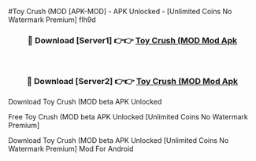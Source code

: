 #Toy Crush (MOD [APK-MOD] - APK Unlocked - [Unlimited Coins No Watermark Premium] flh9d



<div align="center">

<h3>🔴 Download [Server1] 👉👉 <a href="https://momento.my/?title=Toy_Crush_(MOD">Toy Crush (MOD Mod Apk</a></h3><br>

<h3>🔴 Download [Server2] 👉👉 <a href="https://momento.my/?title=Toy_Crush_(MOD">Toy Crush (MOD Mod Apk</a></h3>
</div>



Download Toy Crush (MOD beta APK Unlocked

Free Toy Crush (MOD beta APK Unlocked [Unlimited Coins No Watermark Premium]

Download Toy Crush (MOD beta APK Unlocked [Unlimited Coins No Watermark Premium] Mod For Android
